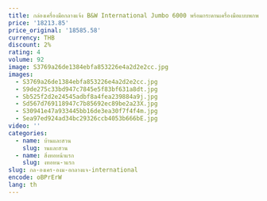 ```yaml
---
title: กล่องเครื่องมือกลางแจ้ง B&W International Jumbo 6000 พร้อมกระดานเครื่องมือแบบพกพา สีดํา |   สหรัฐอเมริกา |   ใหม่
price: '18213.85'
price_original: '18585.58'
currency: THB
discount: 2%
rating: 4
volume: 92
image: S3769a26de1384ebfa853226e4a2d2e2cc.jpg
images:
  - S3769a26de1384ebfa853226e4a2d2e2cc.jpg
  - S9de275c33bd947c7845e5f83bf631a8dt.jpg
  - Sb525f2d2e24545adbf8a4fea239884a9j.jpg
  - Sd567d769118947c7b85692ec89be2a23X.jpg
  - S30941e47a933445bb16de3ea30f7f4f4m.jpg
  - Sea97ed924ad34bc29326ccb4053b666bE.jpg
video: ''
categories:
  - name: บ้านและสวน
    slug: านและสวน
  - name: สิ่งทอหน้าแรก
    slug: งทอหน-าแรก
slug: กล-องเคร-องม-อกลางแจ-international
encode: oBPrErW
lang: th
---
```

  